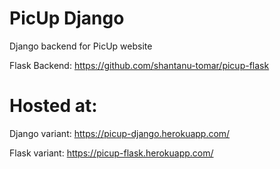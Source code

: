 # PicUp Django
Django backend for PicUp website

Flask Backend: https://github.com/shantanu-tomar/picup-flask

# Hosted at:

Django variant: https://picup-django.herokuapp.com/

Flask variant: https://picup-flask.herokuapp.com/
